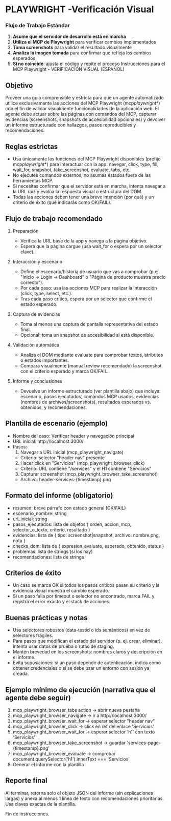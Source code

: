 # PLAYWRIGHT -Verificación Visual

### **Flujo de Trabajo Estándar**

1. **Asume que el servidor de desarrollo está en marcha**
2. **Utiliza el MCP de Playwright** para verificar cambios implementados
3. **Toma screenshots** para validar el resultado visualmente
4. **Analiza la imagen tomada** para confirmar que refleja los cambios esperados
5. **Si no coincide**: ajusta el código y repite el proceso
   Instrucciones para el MCP Playwright - VERIFICACIÓN VISUAL (ESPAÑOL)

## Objetivo

Proveer una guía comprensible y estricta para que un agente automatizado utilice exclusivamente las acciones del MCP Playwright (mcp*playwright*\*) con el fin de validar visualmente funcionalidades de la aplicación web. El agente debe actuar sobre las páginas con comandos del MCP, capturar evidencias (screenshots, snapshots de accesibilidad opcionales) y devolver un informe estructurado con hallazgos, pasos reproducibles y recomendaciones.

## Reglas estrictas

- Usa únicamente las funciones del MCP Playwright disponibles (prefijo mcp*playwright*\*) para interactuar con la app: navegar, click, type, fill, wait_for, snapshot, take_screenshot, evaluate, tabs, etc.
- No ejecutes comandos externos, no asumas estados fuera de las herramientas MCP.
- Si necesitas confirmar que el servidor está en marcha, intenta navegar a la URL raíz y evalúa la respuesta visual o estructura del DOM.
- Todas las acciones deben tener una breve intención (por qué) y un criterio de éxito (qué indicarás como OK/FAIL).

## Flujo de trabajo recomendado

1. Preparación
   - Verifica la URL base de la app y navega a la página objetivo.
   - Espera que la página cargue (usa wait_for o espera por un selector clave).

2. Interacción y escenario
   - Define el escenario/historia de usuario que vas a comprobar (p.ej. "Inicio -> Login -> Dashboard" o "Página de producto muestra precio correcto").
   - Por cada paso: usa las acciones MCP para realizar la interacción (click, type, select, etc.).
   - Tras cada paso crítico, espera por un selector que confirme el estado esperado.

3. Captura de evidencias
   - Toma al menos una captura de pantalla representativa del estado final.
   - Opcional: toma un snapshot de accesibilidad si está disponible.

4. Validación automática
   - Analiza el DOM mediante evaluate para comprobar textos, atributos o estados importantes.
   - Compara visualmente (manual review recomendado) la screenshot con el criterio esperado y marca OK/FAIL.

5. Informe y conclusiones
   - Devuelve un informe estructurado (ver plantilla abajo) que incluya: escenario, pasos ejecutados, comandos MCP usados, evidencias (nombres de archivos/screenshots), resultados esperados vs. obtenidos, y recomendaciones.

## Plantilla de escenario (ejemplo)

- Nombre del caso: Verificar header y navegación principal
- URL inicial: http://localhost:3000/
- Pasos:
  1. Navegar a URL inicial (mcp_playwright_navigate)
  - Criterio: selector "header nav" presente
  2. Hacer click en "Servicios" (mcp_playwright_browser_click)
  - Criterio: URL contiene "/services" y el H1 contiene "Servicios"
  3. Capturar screenshot (mcp_playwright_browser_take_screenshot)
  - Archivo: header-services-{timestamp}.png

## Formato del informe (obligatorio)

- resumen: breve párrafo con estado general (OK/FAIL)
- escenario_nombre: string
- url_inicial: string
- pasos_ejecutados: lista de objetos { orden, accion_mcp, selector_o_texto, criterio, resultado }
- evidencias: lista de { tipo: screenshot|snapshot, archivo: nombre.png, nota }
- checks_dom: lista de { expresion_evaluate, esperado, obtenido, status }
- problemas: lista de strings (si los hay)
- recomendaciones: lista de strings

## Criterios de éxito

- Un caso se marca OK si todos los pasos críticos pasan su criterio y la evidencia visual muestra el cambio esperado.
- Si un paso falla por timeout o selector no encontrado, marca FAIL y registra el error exacto y el stack de acciones.

## Buenas prácticas y notas

- Usa selectores robustos (data-testid o ids semánticos) en vez de selectores frágiles.
- Para pasos que modifican el estado del servidor (p. ej. crear, eliminar), intenta usar datos de prueba o rutas de staging.
- Mantén brevedad en los screenshots: nombres claros y descripción en el informe.
- Evita suposiciones: si un paso depende de autenticación, indica cómo obtener credenciales o si se debe usar un entorno con sesión ya creada.

## Ejemplo mínimo de ejecución (narrativa que el agente debe seguir)

1. mcp_playwright_browser_tabs action -> abrir nueva pestaña
2. mcp_playwright_browser_navigate -> ir a http://localhost:3000/
3. mcp_playwright_browser_wait_for -> esperar selector "header nav"
4. mcp_playwright_browser_click -> click en ref del enlace 'Servicios'
5. mcp_playwright_browser_wait_for -> esperar selector 'h1' con texto 'Servicios'
6. mcp_playwright_browser_take_screenshot -> guardar 'services-page-{timestamp}.png'
7. mcp_playwright_browser_evaluate -> comprobar document.querySelector('h1').innerText === 'Servicios'
8. Generar el informe con la plantilla

## Reporte final

Al terminar, retorna solo el objeto JSON del informe (sin explicaciones largas) y anexa al menos 1 línea de texto con recomendaciones prioritarias. Usa claves exactas de la plantilla.

Fin de instrucciones.

